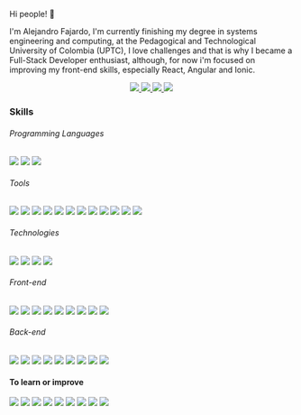 Hi people! 👋

I'm Alejandro Fajardo, I'm currently finishing my degree in systems engineering and computing, at the Pedagogical and Technological University of Colombia (UPTC), I love challenges and that is why I became a Full-Stack Developer enthusiast, although, for now i'm focused on improving my front-end skills, especially React, Angular and Ionic.

<p align="center">
  <a href="https://www.linkedin.com/in/dalejandrofajardoa/">
    <img src="https://img.shields.io/badge/LinkedIn-0077B5?style=flat&logo=linkedin&logoColor=white">
  </a>
  <a href="https://twitter.com/dafajardoa">
    <img src="https://img.shields.io/badge/Twitter-1DA1F2?style=flat&logo=twitter&logoColor=white">
  </a>
  <a href="mailto:dafadio19@gmail.com">
    <img src="https://img.shields.io/badge/Gmail-D14836?style=flat&logo=gmail&logoColor=white">
  </a>
  
  <a href="https://www.instagram.com/1alejof22/">
    <img src="https://img.shields.io/badge/Instagram-E4405F?style=flat&logo=instagram&logoColor=white">
  </a>
</p>

<h3>Skills </h3>

<h6> Programming Languages </h6>
<p>
  <img src="https://img.shields.io/badge/Java-red?style=for-the-badge&logo=java&logoColor=red">
  <img src="https://img.shields.io/badge/JavaScript-F7DF1E?style=for-the-badge&logo=javascript&logoColor=black">
  <img src="https://img.shields.io/badge/TypeScript-007ACC?style=for-the-badge&logo=typescript&logoColor=white">
</p>
<h6> Tools </h6>
<p>
  <img src="https://img.shields.io/badge/NPM-CB3837?style=for-the-badge&logo=npm&logoColor=white">
  <img src="https://img.shields.io/badge/Git-F05032?style=for-the-badge&logo=git&logoColor=white">
  <img src="https://img.shields.io/badge/GitHub-100000?style=for-the-badge&logo=github&logoColor=white">
  <img src="https://img.shields.io/badge/Jira-330F63?style=for-the-badge&logo=jira&logoColor=white">
  <img src="https://img.shields.io/badge/Andrioid-3DDC84?style=for-the-badge&logo=android&logoColor=white">
  <img src="https://img.shields.io/badge/Debian-A81D33?style=for-the-badge&logo=debian&logoColor=white">
  <img src="https://img.shields.io/badge/Linux-FCC624?style=for-the-badge&logo=linux&logoColor=black">
  <img src="https://img.shields.io/badge/Shell_Script-293137?style=for-the-badge&logo=gnu-bash&logoColor=white">
  <img src="https://img.shields.io/badge/Figma-F24E1E?style=for-the-badge&logo=figma&logoColor=white">
  <img src="https://img.shields.io/badge/VSC-007ACC?style=for-the-badge&logo=visual-studio-code&logoColor=white">
  <img src="https://img.shields.io/badge/Postman-FF6C37?style=for-the-badge&logo=Postman&logoColor=white">
  <img src="https://img.shields.io/badge/VirtualBox-183A61?style=for-the-badge&logo=virtualbox&logoColor=white">
  
</p>
<h6> Technologies </h6>
<p>
  <img src="https://img.shields.io/badge/Firebase-ffca28?style=for-the-badge&logo=firebase&logoColor=black">
  <img src="https://img.shields.io/badge/Docker-0db7ed?style=for-the-badge&logo=docker&logoColor=white">
  <img src="https://img.shields.io/badge/Amazon%20Web%20Services-232F3E?style=for-the-badge&logo=amazon-aws&logoColor=white">
  <img src="https://img.shields.io/badge/GraphQL-E10098?style=for-the-badge&logo=graphql&logoColor=white">
  
</p>
<h6> Front-end </h6>
<p>
  <img src="https://img.shields.io/badge/HTML5-E34F26?style=for-the-badge&logo=html5&logoColor=white">
  <img src="https://img.shields.io/badge/CSS3-1572B6?style=for-the-badge&logo=css3&logoColor=white">
  <img src="https://img.shields.io/badge/Angular-DD0031?style=for-the-badge&logo=angular&logoColor=white">
  <img src="https://img.shields.io/badge/React-61DAFB?style=for-the-badge&logo=react&logoColor=black">
  <img src="https://img.shields.io/badge/jQuery-0769AD?style=for-the-badge&logo=jquery&logoColor=white">
  <img src="https://img.shields.io/badge/Axios-BD1FE0?style=for-the-badge&logo=axios&logoColor=white">
  <img src="https://img.shields.io/badge/sass-cc6699?style=for-the-badge&logo=sass&logoColor=white">
  <img src="https://img.shields.io/badge/Bootstrap-563D7C?style=for-the-badge&logo=bootstrap&logoColor=white">
  <img src="https://img.shields.io/badge/MUI-007FFF?style=for-the-badge&logo=mui&logoColor=white">
  
</p>
<h6> Back-end </h6>
<p>
 <img src="https://img.shields.io/badge/Node.js-339933?style=for-the-badge&logo=nodedotjs&logoColor=white">
  <img src="https://img.shields.io/badge/Express.js-000000?style=for-the-badge&logo=express&logoColor=white">
  <img src="https://img.shields.io/badge/MongoDB-white?style=for-the-badge&logo=mongodb&logoColor=4EA94B">
  <img src="https://img.shields.io/badge/MySQL-005C84?style=for-the-badge&logo=mysql&logoColor=white">
  <img src="https://img.shields.io/badge/PostgreSQL-316192?style=for-the-badge&logo=postgresql&logoColor=white">
  <img src="https://img.shields.io/badge/oracle-red?style=for-the-badge&logo=oracle&logoColor=white">
  <img src="https://img.shields.io/badge/firebase%20database-ffca28?style=for-the-badge&logo=firebase&logoColor=black">
  <img src="https://img.shields.io/badge/Mongoose-00C58E?style=for-the-badge&logo=mongoose&logoColor=white">
  <img src="https://img.shields.io/badge/Apollo-311C87?style=for-the-badge&logo=apollo-graphql&logoColor=white">
</p>
<h4> To learn or improve </h4>
<p>
  <img src="https://img.shields.io/badge/Heroku-430098?style=for-the-badge&logo=heroku&logoColor=white">
  <img src="https://img.shields.io/badge/Python-265277?style=for-the-badge&logo=python&logoColor=white">
 <img src="https://img.shields.io/badge/React_Router-CA4245?style=for-the-badge&logo=react-router&logoColor=white">
 <img src="https://img.shields.io/badge/gulp-DB4446?style=for-the-badge&logo=gulp&logoColor=white">
  <img src="https://img.shields.io/badge/ionic-3880FF?style=for-the-badge&logo=ionic&logoColor=white">
  <img src="https://img.shields.io/badge/Handlebars-000000?style=for-the-badge&logo=handlebars.js&logoColor=white">

  <img src="https://img.shields.io/badge/Django-092E20?style=for-the-badge&logo=django&logoColor=green">
  <img src="https://img.shields.io/badge/Spring-6DB33F?style=for-the-badge&logo=spring&logoColor=white">
  <img src="https://img.shields.io/badge/PHP-777BB4?style=for-the-badge&logo=php&logoColor=white">
</p>



